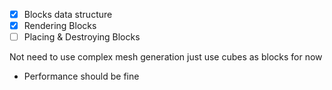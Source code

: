 - [x] Blocks data structure
- [x] Rendering Blocks
- [ ] Placing & Destroying Blocks

Not need to use complex mesh generation just use cubes as blocks for now
- Performance should be fine